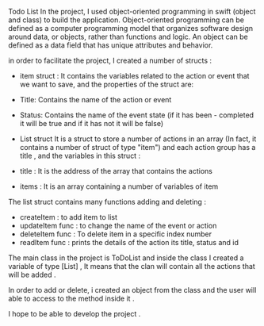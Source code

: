 Todo List 
In the project, I used object-oriented programming in swift  (object and class) to build the application. Object-oriented programming can be defined as  a computer programming model that organizes software design around data, or objects, rather than functions and logic. An object can be defined as a data field that has unique attributes and behavior.

in order to facilitate the project, I created a number of structs :
 - item struct :
It contains the variables related to the action or event that we want to save, and the properties of the struct are:

- Title: Contains the name of the action or event
- Status: Contains the name of the event state (if it has been - completed  it will be true and if it has not it will be false)


- List struct
It is a struct to store a number of actions in an array (In fact, it contains a number of struct of type "item")  and each action group has a title , and the variables in this struct : 
- title : It is the address of the array that contains the actions
- items : It is an array containing a number of variables of item 
 
The list struct contains many functions  adding  and deleting  :
- createItem : to add item to list 
- updateItem func : to change the name of the event or action
- deleteItem func : To delete item in a specific index number
- readItem func : prints the details of the action  its title, status and id

The main class in the project is
ToDoList and inside the class I created a variable of type [List] , It means that the clan will contain all the actions that will be added .

In order to add or delete, i created an object from the class and the user will able to access to the method inside it .

I hope to be able to develop the project .
